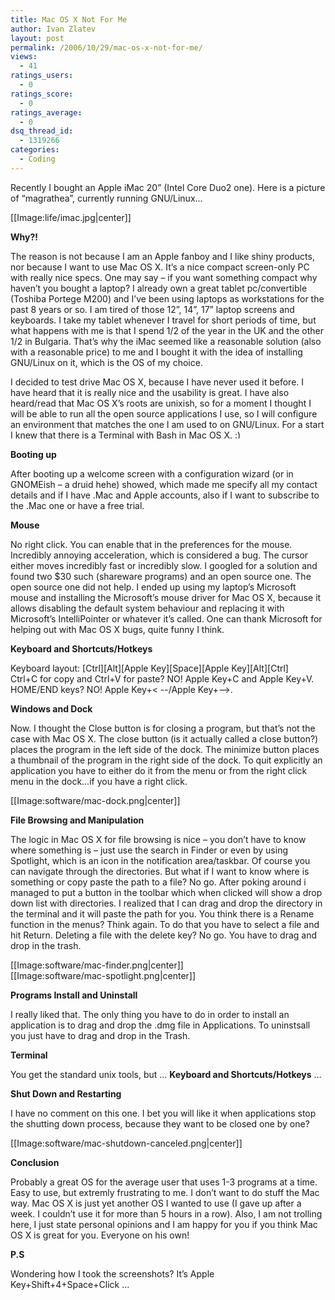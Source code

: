 ```yaml
---
title: Mac OS X Not For Me
author: Ivan Zlatev
layout: post
permalink: /2006/10/29/mac-os-x-not-for-me/
views:
  - 41
ratings_users:
  - 0
ratings_score:
  - 0
ratings_average:
  - 0
dsq_thread_id:
  - 1319266
categories:
  - Coding
---
```

Recently I bought an Apple iMac 20&#8221; (Intel Core Duo2 one). Here is a picture of &#8220;magrathea&#8221;, currently running GNU/Linux&#8230;

[[Image:life/imac.jpg|center]]

**Why?!**

The reason is not because I am an Apple fanboy and I like shiny products, nor because I want to use Mac OS X. It&#8217;s a nice compact screen-only PC with really nice specs. One may say &#8211; if you want something compact why haven&#8217;t you bought a laptop? I already own a great tablet pc/convertible (Toshiba Portege M200) and I&#8217;ve been using laptops as workstations for the past 8 years or so. I am tired of those 12&#8221;, 14&#8221;, 17&#8221; laptop screens and keyboards. I take my tablet whenever I travel for short periods of time, but what happens with me is that I spend 1/2 of the year in the UK and the other 1/2 in Bulgaria. That&#8217;s why the iMac seemed like a reasonable solution (also with a reasonable price) to me and I bought it with the idea of installing GNU/Linux on it, which is the OS of my choice.

I decided to test drive Mac OS X, because I have never used it before. I have heard that it is really nice and the usability is great. I have also heard/read that Mac OS X&#8217;s roots are unixish, so for a moment I thought I will be able to run all the open source applications I use, so I will configure an environment that matches the one I am used to on GNU/Linux. For a start I knew that there is a Terminal with Bash in Mac OS X. <img src="{{ site.url }}/wp-includes/images/smilies/simple-smile.png" alt=":)" class="wp-smiley" style="height: 1em; max-height: 1em;" />

**Booting up**

After booting up a welcome screen with a configuration wizard (or in GNOMEish &#8211; a druid hehe) showed, which made me specify all my contact details and if I have .Mac and Apple accounts, also if I want to subscribe to the .Mac one or have a free trial.

**Mouse**

No right click. You can enable that in the preferences for the mouse. Incredibly annoying acceleration, which is considered a bug. The cursor either moves incredibly fast or incredibly slow. I googled for a solution and found two $30 such (shareware programs) and an open source one. The open source one did not help. I ended up using my laptop&#8217;s Microsoft mouse and installing the Microsoft&#8217;s mouse driver for Mac OS X, because it allows disabling the default system behaviour and replacing it with Microsoft&#8217;s IntelliPointer or whatever it&#8217;s called. One can thank Microsoft for helping out with Mac OS X bugs, quite funny I think.

**Keyboard and Shortcuts/Hotkeys**

Keyboard layout: \[Ctrl\]\[Alt\]\[Apple Key\]\[Space\]\[Apple Key\]\[Alt\][Ctrl]  
Ctrl+C for copy and Ctrl+V for paste? NO! Apple Key+C and Apple Key+V. HOME/END keys? NO! Apple Key+< --/Apple Key+-->.

**Windows and Dock**

Now. I thought the Close button is for closing a program, but that&#8217;s not the case with Mac OS X. The close button (is it actually called a close button?) places the program in the left side of the dock. The minimize button places a thumbnail of the program in the right side of the dock. To quit explicitly an application you have to either do it from the menu or from the right click menu in the dock&#8230;if you have a right click.

[[Image:software/mac-dock.png|center]]

**File Browsing and Manipulation**

The logic in Mac OS X for file browsing is nice &#8211; you don&#8217;t have to know where something is &#8211; just use the search in Finder or even by using Spotlight, which is an icon in the notification area/taskbar. Of course you can navigate through the directories. But what if I want to know where is something or copy paste the path to a file? No go. After poking around i managed to put a button in the toolbar which when clicked will show a drop down list with directories. I realized that I can drag and drop the directory in the terminal and it will paste the path for you. You think there is a Rename function in the menus? Think again. To do that you have to select a file and hit Return. Deleting a file with the delete key? No go. You have to drag and drop in the trash.

[[Image:software/mac-finder.png|center]]  
[[Image:software/mac-spotlight.png|center]]

**Programs Install and Uninstall**

I really liked that. The only thing you have to do in order to install an application is to drag and drop the .dmg file in Applications. To uninstsall you just have to drag and drop in the Trash.

**Terminal**

You get the standard unix tools, but &#8230; **Keyboard and Shortcuts/Hotkeys** &#8230;

**Shut Down and Restarting**

I have no comment on this one. I bet you will like it when applications stop the shutting down process, because they want to be closed one by one?

[[Image:software/mac-shutdown-canceled.png|center]]

**Conclusion**

Probably a great OS for the average user that uses 1-3 programs at a time. Easy to use, but extremly frustrating to me. I don&#8217;t want to do stuff the Mac way. Mac OS X is just yet another OS I wanted to use (I gave up after a week. I couldn&#8217;t use it for more than 5 hours in a row). Also, I am not trolling here, I just state personal opinions and I am happy for you if you think Mac OS X is great for you. Everyone on his own!

**P.S**

Wondering how I took the screenshots? It&#8217;s Apple Key+Shift+4+Space+Click &#8230;